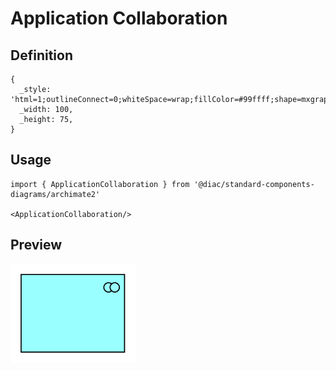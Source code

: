 # Application Collaboration

## Definition

```
{
  _style: 'html=1;outlineConnect=0;whiteSpace=wrap;fillColor=#99ffff;shape=mxgraph.archimate.application;appType=collab',
  _width: 100,
  _height: 75,
}
```

## Usage

```
import { ApplicationCollaboration } from '@diac/standard-components-diagrams/archimate2'

<ApplicationCollaboration/>
```

## Preview

<img src="./application-collaboration.png" width="200"/>
